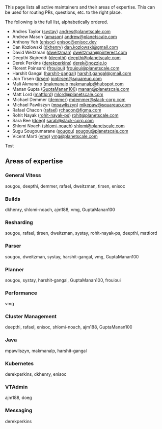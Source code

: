 This page lists all active maintainers and their areas of expertise. This can be used for routing PRs, questions, etc. to the right place.

The following is the full list, alphabetically ordered.

* Andres Taylor ([systay](https://github.com/systay)) andres@planetscale.com
* Andrew Mason ([amason](https://github.com/ajm188)) andrew@planetscale.com
* Anthony Yeh ([enisoc](https://github.com/enisoc)) enisoc@enisoc.dev
* Dan Kozlowski ([dkhenry](https://github.com/dkhenry)) dan.kozlowski@gmail.com
* David Weitzman ([dweitzman](https://github.com/dweitzman)) dweitzman@pinterest.com
* Deepthi Sigireddi ([deepthi](https://github.com/deepthi)) deepthi@planetscale.com
* Derek Perkins ([derekperkins](https://github.com/derekperkins)) derek@nozzle.io
* Florent Poinsard ([frouioui](https://github.com/frouioui)) frouioui@planetscale.com
* Harshit Gangal ([harshit-gangal](https://github.com/harshit-gangal)) harshit.gangal@gmail.com
* Jon Tirsen ([tirsen](https://github.com/tirsen)) jontirsen@squareup.com
* Mali Akmanalp ([makmanalp](https://github.com/makmanalp) makmanalp@hubspot.com
* Manan Gupta ([GuptaManan100](https://github.com/GuptaManan100)) manan@planetscale.com
* Matt Lord ([mattlord](https://github.com/mattlord)) mlord@planetscale.com
* Michael Demmer ([demmer](https://github.com/demmer)) mdemmer@slack-corp.com
* Michael Pawliszyn ([mpawliszyn](https://github.com/mpawliszyn)) mikepaw@squareup.com
* Rafael Chacon ([rafael](https://github.com/rafael)) rchacon@figma.com
* Rohit Nayak ([rohit-nayak-ps](https://github.com/rohit-nayak-ps)) rohit@planetscale.com
* Sara Bee ([doeg](https://github.com/doeg)) sarab@slack-corp.com
* Shlomi Noach ([shlomi-noach](https://github.com/shlomi-noach)) shlomi@planetscale.com
* Sugu Sougoumarane ([sougou](https://github.com/sougou)) sougou@planetscale.com
* Vicent Marti ([vmg](https://github.com/vmg)) vmg@planetscale.com

Test

## Areas of expertise

### General Vitess
sougou, deepthi, demmer, rafael, dweitzman, tirsen, enisoc

### Builds
dkhenry, shlomi-noach, ajm188, vmg, GuptaManan100

### Resharding
sougou, rafael, tirsen, dweitzman, systay, rohit-nayak-ps, deepthi, mattlord

### Parser
sougou, dweitzman, systay, harshit-gangal, vmg, GuptaManan100

### Planner
sougou, systay, harshit-gangal, GuptaManan100, frouioui

### Performance
vmg

### Cluster Management
deepthi, rafael, enisoc, shlomi-noach, ajm188, GuptaManan100

### Java
mpawliszyn, makmanalp, harshit-gangal

### Kubernetes
derekperkins, dkhenry, enisoc

### VTAdmin
ajm188, doeg

### Messaging
derekperkins

